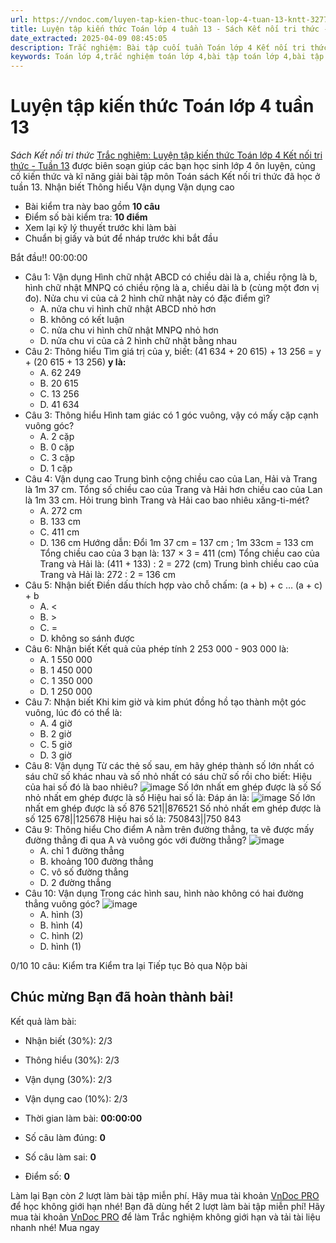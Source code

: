 ```yaml
---
url: https://vndoc.com/luyen-tap-kien-thuc-toan-lop-4-tuan-13-kntt-327719
title: Luyện tập kiến thức Toán lớp 4 tuần 13 - Sách Kết nối tri thức - VnDoc.com
date_extracted: 2025-04-09 08:45:05
description: Trắc nghiệm: Bài tập cuối tuần Toán lớp 4 Kết nối tri thức - Tuần 13 giúp các em ôn tập kiến thức và luyện giải các dạng bài tập đã học trong tuần 13.
keywords: Toán lớp 4,trắc nghiệm toán lớp 4,bài tập toán lớp 4,bài tập cuối tuần toán lớp 4,bài tập cuối tuần toán 4 sách kết nối,bài tập cuối tuần môn Toán lớp 4 kết nối tri thức tuần 13,bài tập tuần 4 môn toán lớp 4 kết nối tri thức,đề kiểm tra cuối tuần 13 môn toán lớp 4 kết nối tri thức,bài tập cuối tuần toán 4 kết nối tuần 13,trắc nghiệm toán 4 tuần 13
---
```


# Luyện tập kiến thức Toán lớp 4 tuần 13
 _Sách Kết nối tri thức_
[Trắc nghiệm: Luyện tập kiến thức Toán lớp 4 Kết nối tri thức - Tuần 13](<https://vndoc.com/luyen-tap-kien-thuc-toan-lop-4-tuan-13-kntt-327719>) được biên soạn giúp các bạn học sinh lớp 4 ôn luyện, củng cố kiến thức và kĩ năng giải bài tập môn Toán sách Kết nối tri thức đã học ở tuần 13.
Nhận biết Thông hiểu Vận dụng Vận dụng cao
  * Bài kiểm tra này bao gồm **10 câu**
  * Điểm số bài kiểm tra: **10 điểm**
  * Xem lại kỹ lý thuyết trước khi làm bài
  * Chuẩn bị giấy và bút để nháp trước khi bắt đầu

Bắt đầu\!\!
00:00:00
  * Câu 1:  Vận dụng
Hình chữ nhật ABCD có chiều dài là a, chiều rộng là b, hình chữ nhật MNPQ có chiều rộng là a, chiều dài là b \(cùng một đơn vị đo\). Nửa chu vi của cả 2 hình chữ nhật này có đặc điểm gì?
    * A. nửa chu vi hình chữ nhật ABCD nhỏ hơn 
    * B. không có kết luận 
    * C. nửa chu vi hình chữ nhật MNPQ nhỏ hơn 
    * D. nửa chu vi của cả 2 hình chữ nhật bằng nhau 
  * Câu 2:  Thông hiểu
Tìm giá trị của y, biết: \(41 634 + 20 615\) + 13 256 = y + \(20 615 + 13 256\)
**y là:**
    * A. 62 249 
    * B. 20 615 
    * C. 13 256 
    * D. 41 634 
  * Câu 3:  Thông hiểu
Hình tam giác có 1 góc vuông, vậy có mấy cặp cạnh vuông góc?
    * A. 2 cặp 
    * B. 0 cặp 
    * C. 3 cặp 
    * D. 1 cặp 
  * Câu 4:  Vận dụng cao
Trung bình cộng chiều cao của Lan, Hải và Trang là 1m 37 cm. Tổng số chiều cao của Trang và Hải hơn chiều cao của Lan là 1m 33 cm. Hỏi trung bình Trang và Hải cao bao nhiêu xăng-ti-mét?
    * A. 272 cm 
    * B. 133 cm 
    * C. 411 cm 
    * D. 136 cm 
Hướng dẫn: 
Đổi 1m 37 cm = 137 cm ; 1m 33cm = 133 cm
Tổng chiều cao của 3 bạn là: 137 × 3 = 411 \(cm\)
Tổng chiều cao của Trang và Hải là: \(411 + 133\) : 2 = 272 \(cm\)
Trung bình chiều cao của Trang và Hải là: 272 : 2 = 136 cm
  * Câu 5:  Nhận biết
Điền dấu thích hợp vào chỗ chấm: \(a + b\) + c … \(a + c\) + b
    * A. <
    * B. >
    * C. = 
    * D. không so sánh được 
  * Câu 6:  Nhận biết
Kết quả của phép tính 2 253 000 - 903 000 là:
    * A. 1 550 000 
    * B. 1 450 000 
    * C. 1 350 000 
    * D. 1 250 000 
  * Câu 7:  Nhận biết
Khi kim giờ và kim phút đồng hồ tạo thành một góc vuông, lúc đó có thể là:
    * A. 4 giờ 
    * B. 2 giờ 
    * C. 5 giờ 
    * D. 3 giờ 
  * Câu 8:  Vận dụng
Từ các thẻ số sau, em hãy ghép thành số lớn nhất có sáu chữ số khác nhau và số nhỏ nhất có sáu chữ số rồi cho biết: Hiệu của hai số đó là bao nhiêu?
![image](https://i.vdoc.vn/data/image/2024/08/30/trac-nghiem-toan-4-h43.png)
Số lớn nhất em ghép được là số 
Số nhỏ nhất em ghép được là số 
Hiệu hai số là: 
Đáp án là:
![image](/data/image/2024/08/30/trac-nghiem-toan-4-h43.png)
Số lớn nhất em ghép được là số 876 521||876521
Số nhỏ nhất em ghép được là số 125 678||125678
Hiệu hai số là: 750843||750 843
  * Câu 9:  Thông hiểu
Cho điểm A nằm trên đường thẳng, ta vẽ được mấy đường thẳng đi qua A và vuông góc với đường thẳng?
![image](https://i.vdoc.vn/data/image/2024/08/30/trac-nghiem-toan-4-h44.png)
    * A. chỉ 1 đường thẳng 
    * B. khoảng 100 đường thẳng 
    * C. vô số đường thẳng 
    * D. 2 đường thẳng 
  * Câu 10:  Vận dụng
Trong các hình sau, hình nào không có hai đường thẳng vuông góc?
![image](https://i.vdoc.vn/data/image/2024/08/30/trac-nghiem-toan-4-h45.png)
    * A. hình \(3\) 
    * B. hình \(4\) 
    * C. hình \(2\) 
    * D. hình \(1\) 

0/10
10 câu:
Kiểm tra Kiểm tra lại Tiếp tục Bỏ qua Nộp bài
## Chúc mừng Bạn đã hoàn thành bài\!
Kết quả làm bài:
  * Nhận biết \(30%\):
2/3
  * Thông hiểu \(30%\):
2/3
  * Vận dụng \(30%\):
2/3
  * Vận dụng cao \(10%\):
2/3

  * Thời gian làm bài:  **00:00:00**
  * Số câu làm đúng: **0**
  * Số câu làm sai: **0**
  * Điểm số: **0**

Làm lại
Bạn còn _2_ lượt làm bài tập miễn phí. Hãy mua tài khoản [VnDoc PRO](</pro>) để học không giới hạn nhé\!  Bạn đã dùng hết 2 lượt làm bài tập miễn phí\! Hãy mua tài khoản [VnDoc PRO](</pro>) để làm Trắc nghiệm không giới hạn và tải tài liệu nhanh nhé\!  Mua ngay

